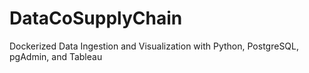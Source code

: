 # DataCoSupplyChain
Dockerized Data Ingestion and Visualization with Python, PostgreSQL, pgAdmin, and Tableau
